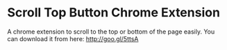 Scroll Top Button Chrome Extension
==================================
A chrome extension to scroll to the top or bottom of the page easily.
You can download it from here: http://goo.gl/5ttsA 


